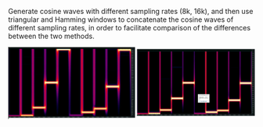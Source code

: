 Generate cosine waves with different sampling rates (8k, 16k), and then use triangular and Hamming windows to concatenate the cosine waves of different sampling rates, in order to facilitate comparison of the differences between the two methods.

![波形圖差異](https://github.com/liuchean/.wav_connect/blob/main/image.png)

